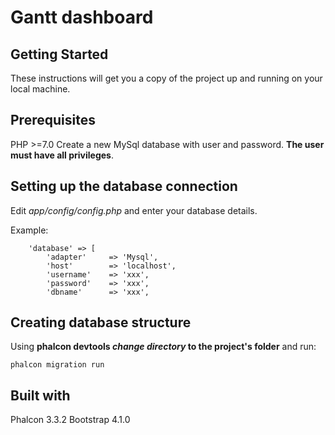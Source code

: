 # Gantt dashboard


## Getting Started

These instructions will get you a copy of the project up and running on your local machine.


## Prerequisites

PHP >=7.0
Create a new MySql database with user and password. **The user must have all privileges**.


## Setting up the database connection

Edit _app/config/config.php_ and enter your database details.

Example:
```
    'database' => [
        'adapter'     => 'Mysql',
        'host'        => 'localhost',
        'username'    => 'xxx',
        'password'    => 'xxx',
        'dbname'      => 'xxx',
```


## Creating database structure

Using **phalcon devtools _change directory_ to the project's folder** and run:
```
phalcon migration run
```


## Built with

Phalcon 3.3.2
Bootstrap 4.1.0